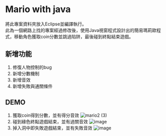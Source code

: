 # Mario with java
將此專案資料夾放入Eclipse並編譯執行。<br>
此為一個網路上找的專案經過修改後，使用Java視窗程式設計出的簡易瑪莉歐程式，移動角色獲取coin分數並跳過陷阱，最後碰到終點結束遊戲。

## 新增功能
1. 修復人物控制的bug
2. 新增分數機制
3. 新增音效
4. 新增失敗與通關條件

## DEMO
1. 獲取coin得到分數，並有得分音效
![mario2 (3)](https://user-images.githubusercontent.com/70078018/139634224-159f2753-5fa7-4060-bd64-d8fce3db2539.png)<br>
2. 碰到綠色終點遊戲結束，並有過關音效
![image](https://user-images.githubusercontent.com/70078018/139634263-59ad376e-6a64-40a4-a329-f92a1868dc53.png)<br>
3. 掉入洞中即失敗遊戲結束，並有失敗音效
![image](https://user-images.githubusercontent.com/70078018/139634367-e0c7f9de-8643-4fd9-a1b6-891ac872ffcd.png)<br>
